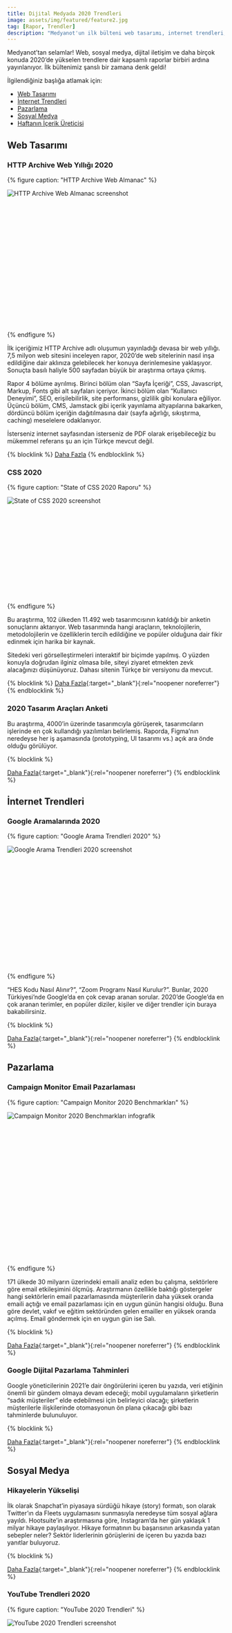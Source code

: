 ```yaml
---
title: Dijital Medyada 2020 Trendleri
image: assets/img/featured/feature2.jpg
tag: [Rapor, Trendler]
description: "Medyanot'un ilk bülteni web tasarımı, internet trendleri, pazarlama ve sosyal medyada öne çıkanları paylaşıyor."
---
```


Medyanot’tan selamlar! Web, sosyal medya, dijital iletişim ve daha birçok konuda 2020’de yükselen trendlere dair kapsamlı raporlar birbiri ardına yayınlanıyor. İlk bültenimiz şanslı bir zamana denk geldi!

İlgilendiğiniz başlığa atlamak için:
- [Web Tasarımı](#web-tasarımı)
- [İnternet Trendleri](#i̇nternet-trendleri)
- [Pazarlama](#pazarlama)
- [Sosyal Medya](#sosyal-medya)
- [Haftanın İçerik Üreticisi](#haftanın-i̇çerik-üreticisi)

## Web Tasarımı

### HTTP Archive Web Yıllığı 2020

{% figure caption: "HTTP Archive Web Almanac" %}
<div class="ratio-box" style="padding-bottom: 61.48%">
<img alt="HTTP Archive Web Almanac screenshot" class="lazyload" data-src="/assets/img/content/web-almanac.jpg">
</div>
{% endfigure %}

İlk içeriğimiz HTTP Archive adlı oluşumun yayınladığı devasa bir web yıllığı. 7,5 milyon web sitesini inceleyen rapor, 2020’de web sitelerinin nasıl inşa edildiğine dair aklınıza gelebilecek her konuya derinlemesine yaklaşıyor. Sonuçta basılı haliyle 500 sayfadan büyük bir araştırma ortaya çıkmış.

Rapor 4 bölüme ayrılmış. Birinci bölüm olan “Sayfa İçeriği”, CSS, Javascript, Markup, Fonts gibi alt sayfaları içeriyor. İkinci bölüm olan “Kullanıcı Deneyimi”, SEO, erişilebilirlik, site performansı, gizlilik gibi konulara eğiliyor. Üçüncü bölüm, CMS, Jamstack gibi içerik yayınlama altyapılarına bakarken, dördüncü bölüm içeriğin dağıtılmasına dair (sayfa ağırlığı, sıkıştırma, caching) meselelere odaklanıyor.

İsterseniz internet sayfasından isterseniz de PDF olarak erişebileceğiz bu mükemmel referans şu an için Türkçe mevcut değil.

{% blocklink %}
[Daha Fazla](https://almanac.httparchive.org/en/2020/table-of-contents)
{% endblocklink %}

### CSS 2020

{% figure caption: "State of CSS 2020 Raporu" %}
<div class="ratio-box" style="padding-bottom: 45.0980392%">
<img alt="State of CSS 2020 screenshot" class="lazyload" data-src="/assets/img/content/state-of-css-2020.png">
</div>
{% endfigure %}

Bu araştırma, 102 ülkeden 11.492 web tasarımcısının katıldığı bir anketin sonuçlarını aktarıyor. Web tasarımında hangi araçların, teknolojilerin, metodolojilerin ve özelliklerin tercih edildiğine ve popüler olduğuna dair fikir edinmek için harika bir kaynak. 

Sitedeki veri görselleştirmeleri interaktif bir biçimde yapılmış. O yüzden konuyla doğrudan ilginiz olmasa bile, siteyi ziyaret etmekten zevk alacağınızı düşünüyoruz. Dahası sitenin Türkçe bir versiyonu da mevcut.

{% blocklink %}
[Daha Fazla](https://2020.stateofcss.com/tr-TR/demographics/){:target="_blank"}{:rel="noopener noreferrer"}
{% endblocklink %}

### 2020 Tasarım Araçları Anketi

Bu araştırma, 4000’in üzerinde tasarımcıyla görüşerek, tasarımcıların işlerinde en çok kullandığı yazılımları belirlemiş. Raporda, Figma’nın neredeyse her iş aşamasında (prototyping, UI tasarımı vs.) açık ara önde olduğu görülüyor.

{% blocklink %}

[Daha Fazla](https://uxtools.co/survey-2020){:target="_blank"}{:rel="noopener noreferrer"}
{% endblocklink %}

## İnternet Trendleri

### Google Aramalarında 2020

{% figure caption: "Google Arama Trendleri 2020" %}
<div class="ratio-box" style="padding-bottom: 54.6875%">
<img alt="Google Arama Trendleri 2020 screenshot" class="lazyload" data-src="/assets/img/content/google-search-trends-2020.jpg">
</div>
{% endfigure %}

“HES Kodu Nasıl Alınır?”, “Zoom Programı Nasıl Kurulur?”. Bunlar, 2020 Türkiyesi’nde Google’da en çok cevap aranan sorular. 2020’de Google’da en çok aranan terimler, en popüler diziler, kişiler ve diğer trendler için buraya bakabilirsiniz.

{% blocklink %}

[Daha Fazla](https://trends.google.com/trends/yis/2020/TR/){:target="_blank"}{:rel="noopener noreferrer"}
{% endblocklink %}

## Pazarlama

### Campaign Monitor Email Pazarlaması

{% figure caption: "Campaign Monitor 2020 Benchmarkları" %}
<div class="ratio-box" style="padding-bottom: 66.640625%">
<img alt="Campaign Monitor 2020 Benchmarkları infografik" class="lazyload" data-src="/assets/img/content/Global-Benchmarks-infographic.png">
</div>
{% endfigure %}

171 ülkede 30 milyarın üzerindeki emaili analiz eden bu çalışma, sektörlere göre email etkileşimini ölçmüş. Araştırmanın özellikle baktığı göstergeler hangi sektörlerin email pazarlamasında müşterilerin daha yüksek oranda emaili açtığı ve email pazarlaması için en uygun günün hangisi olduğu. Buna göre devlet, vakıf ve eğitim sektöründen gelen emailler en yüksek oranda açılmış. Email göndermek için en uygun gün ise Salı.

{% blocklink %}

[Daha Fazla](https://www.campaignmonitor.com/resources/guides/email-marketing-benchmarks/){:target="_blank"}{:rel="noopener noreferrer"}
{% endblocklink %}

### Google Dijital Pazarlama Tahminleri

Google yöneticilerinin 2021’e dair öngörülerini içeren bu yazıda, veri etiğinin önemli bir gündem olmaya devam edeceği; mobil uygulamaların şirketlerin “sadık müşteriler” elde edebilmesi için belirleyici olacağı; şirketlerin müşterilerle ilişkilerinde otomasyonun ön plana çıkacağı gibi bazı tahminlerde bulunuluyor.

{% blocklink %}

[Daha Fazla](https://www.thinkwithgoogle.com/intl/tr-tr/icgoruler/tuketici-trendleri/dijital-pazarlama-trendleri-tahminleri/){:target="_blank"}{:rel="noopener noreferrer"}
{% endblocklink %}

## Sosyal Medya

### Hikayelerin Yükselişi

İlk olarak Snapchat’in piyasaya sürdüğü hikaye (story) formatı, son olarak Twitter’ın da Fleets uygulamasını sunmasıyla neredeyse tüm sosyal ağlara yayıldı. Hootsuite’in araştırmasına göre, Instagram’da her gün yaklaşık 1 milyar hikaye paylaşılıyor. Hikaye formatının bu başarısının arkasında yatan sebepler neler? Sektör liderlerinin görüşlerini de içeren bu yazıda bazı yanıtlar buluyoruz.

{% blocklink %}

[Daha Fazla](https://www.digitaltrends.com/social-media/stories-takeover-social-media-apps/){:target="_blank"}{:rel="noopener noreferrer"}
{% endblocklink %}

### YouTube Trendleri 2020

{% figure caption: "YouTube 2020 Trendleri" %}
<div class="ratio-box" style="padding-bottom: 59.921875%">
<img alt="YouTube 2020 Trendleri screenshot" class="lazyload" data-src="/assets/img/content/Youtube-Culture-trends-2020.png">
</div>
{% endfigure %}

YouTube’un 2020 trendlerini video formatında anlattığı bu rapor “Zor Zamanlarda Yaratıcılık” olarak adlandırılmış. Araştırmaya göre kısa video formatı popülerliğini koruyor; pandemi sebebiyle livestream etkinliklerine olan ilgi hızla arttı ve livestream videolarını izleyenlerin yüzde 56’sı, bunun etkinliğe fiziken katılmak kadar eğlenceli olduğunu düşünüyor; dijital avatar kullanan içerik üreticilerini tanımlayan VTuber (Sanal YouTuber) bir trend olarak yükseliyor; yaşlı nüfusun video içerik üretimine daha yoğun katıldığı ve daha yaygın ilgi topladığı görülüyor.

{% blocklink %}

[Daha Fazla](https://www.youtube.com/trends/report/){:target="_blank"}{:rel="noopener noreferrer"}
{% endblocklink %}

### Twitter Trendleri 2020

2020’de Twitter’da en popüler tweetlere, kişilere, spor takımlarına, TV programlarına ve emojilere dair bilgiler için bu yazıya bakın.

{% blocklink %}

[Daha Fazla](https://blog.twitter.com/en_us/topics/insights/2020/spending-2020-together-on-twitter.html){:target="_blank"}{:rel="noopener noreferrer"}
{% endblocklink %}

### Twitter’da Değişim

Twitter, Periscope’u kapatıyor. Mart 2021’den itibaren Periscope, app mağazalarından kaldırılacak. Periscope’un birçok özelliği Twitter Live’da bulunmaya devam edecek.

{% blocklink %}

[Daha Fazla](https://wersm.com/twitter-is-shutting-down-periscope/){:target="_blank"}{:rel="noopener noreferrer"}
{% endblocklink %}

{% figure caption: "Twitter Spaces" %}
<div class="ratio-box" style="padding-bottom: 44.0833333%">
<img alt="Twitter Spaces screenshot" class="lazyload" data-src="/assets/img/content/twitter-spaces.png">
</div>
{% endfigure %}

Twitter, “Spaces” adını verdiği yeni bir uygulama için deneme yapıyor. “Sohbet odası” konseptindeki bu uygulamada kullanıcılar izin verdikleri kişilerle sesli olarak muhabbet edebilecek. Henüz Beta aşamasında olan bu projenin kendine ait bir [Twitter hesabı](https://twitter.com/twitterspaces) da var. 

{% blocklink %}

[Daha Fazla](https://techcrunch.com/2020/12/17/twitter-launches-its-voice-based-spaces-social-networking-feature-into-beta-testing/){:target="_blank"}{:rel="noopener noreferrer"}
{% endblocklink %}

### Telegram Premium

Telegram kurucusu Pavel Durov’un açıklamasına göre 500 milyon aktif kullanıcısı olan Telegram bazı hizmetlerini ücretli hale getirecek.

{% blocklink %}

[Daha Fazla](https://www.forbes.com/sites/barrycollins/2020/12/23/telegram-to-start-charging-in-2021/?sh=59dbc7dc29a1){:target="_blank"}{:rel="noopener noreferrer"}
{% endblocklink %}

## Haftanın İçerik Üreticisi

{% figure caption: "arc4g Instagram Postu" %}
<div class="ratio-box" style="padding-bottom: 125%;">
 <video
	class="lazyload"
	preload="none"
	muted=""
    loop=""
	data-autoplay=""
	data-poster="/assets/img/content/arc4g-ss.png"
	src="/assets/img/content/arc4g-cat.mp4">
</video>
</div>
{% endfigure %}

Instagram’da arc4g ismiyle içerik üreten bu şahıs, kısa videolar, 3D simülasyonlar ve looplar yayınlıyor. İçerikler hem renk hem de hareket olarak rahatlatıcı bir etki yaratıyor.

{% blocklink %}

[Daha Fazla](https://www.instagram.com/arc4g/){:target="_blank"}{:rel="noopener noreferrer"}
{% endblocklink %}

Şimdilik bu kadar, haftaya görüşürüz.

{% notice %}
## Hey!
Medyanot bülteni için içerik ve kaynak önerilerinizi [Google Drive dosyamıza](https://docs.google.com/spreadsheets/d/1PCEDWQJGaGNxii0fJQQM9KXUIX0q351pkJ0j54eNePs/edit?usp=drive_web&ouid=104308408560275161827) ekleyebilirsiniz. Bültenin formatı, içerikleri gibi konulardaki daha kapsamlı görüşleriniz için [mailimizden](mailto:medyanotblog@gmail.com) bizimle iletişime geçebilirsiniz.
{% endnotice %}